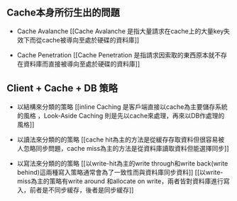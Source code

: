 ## Cache本身所衍生出的問題
- Cache Avalanche
[[Cache Avalanche 是指大量請求在cache上的大量key失效下而從cache被導向至處於硬碟的資料庫]]

- Cache Penetration
[[Cache Penetration 是指請求因索取的東西原本就不存在資料庫而直接被導向至處於硬碟的資料庫]]

## Client + Cache + DB 策略
- 以結構來分類的策略
[[inline Caching 是客戶端直接以cache為主要儲存系統的風格 ，Look-Aside Caching 則是先以cache來處理，再來以DB作處理的風格]]

- 以讀法來分類的的策略
[[cache hit為主的方法是從緩存存取資料但很容易被人忽略同步問題，cache miss為主的方法是從資料庫讀取資料但能選擇同步]]

 - 以寫法來分類的的策略
 [[以write-hit為主的write through和write back(write behind)這兩種寫入策略通常會為了一致性而與資料庫同步資料]]
 [[以write-miss為主的策略有write around 和allocate on write，兩者皆對資料庫進行寫入，前者是不同步緩存，後者是同步緩存]]
 
 
 
 